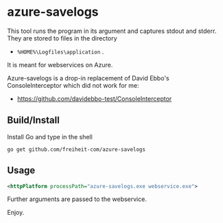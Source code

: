 # azure-savelogs

This tool runs the program in its argument and captures stdout and stderr.
They are stored to files in the directory

* `%HOME%\Logfiles\application` .

It is meant for webservices on Azure.

Azure-savelogs is a drop-in replacement of David Ebbo's ConsoleInterceptor
which did not work for me:

* https://github.com/davidebbo-test/ConsoleInterceptor

## Build/Install

Install Go and type in the shell

```shell
go get github.com/freiheit-com/azure-savelogs
```

## Usage

```xml
<httpPlatform processPath="azure-savelogs.exe webservice.exe">
```

Further arguments are passed to the webservice.

Enjoy.
